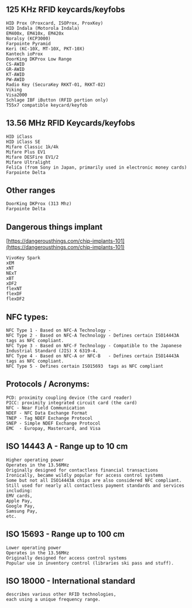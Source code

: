 ## 125 KHz RFID keycards/keyfobs
```
HID Prox (Proxcard, ISOProx, ProxKey)
HID Indala (Motorola Indala)
EM400x, EM410x, EM420x
Noralsy (KCP3000)
Farpointe Pyramid
Keri (KC-10X, MT-10X, PKT-10X)
Kantech ioProx
DoorKing DKProx Low Range
CS-AWID
GR-AWID
KT-AWID
PW-AWID
Radio Key (SecuraKey RKKT-01, RKKT-02)
Viking
Visa2000
Schlage IBF iButton (RFID portion only)
T55x7 compatible keycard/keyfob
```

## 13.56 MHz RFID Keycards/keyfobs  
```
HID iClass
HID iClass SE
Mifare Classic 1k/4k
Mifare Plus EV1
Mifare DESFire EV1/2
Mifare Ultralight
FeliCa (from Sony in Japan, primarily used in electronic money cards)
Farpointe Delta 
```

## Other ranges
```
DoorKing DKProx (313 Mhz)
Farpointe Delta
```

## Dangerous things implant
[https://dangerousthings.com/chip-implants-101](https://dangerousthings.com/chip-implants-101)  
```
VivoKey Spark
xEM
xNT
NExT
xBT
xDF2
flexNT
flexDF
flexDF2
```

## NFC types:
```
NFC Type 1 - Based on NFC-A Technology -
NFC Type 2 - Based on NFC-A Technology - Defines certain ISO14443A tags as NFC compliant.
NFC Type 3 - Based on NFC-F Technology - Compatible to the Japanese Industrial Standard (JIS) X 6319-4.
NFC Type 4 - Based on NFC-A or NFC-B   - Defines certain ISO14443A tags as NFC compliant.
NFC Type 5 - Defines certain ISO15693  tags as NFC compliant
```

## Protocols / Acronyms:
```
PCD: proximity coupling device (the card reader)
PICC: proximity integrated circuit card (the card)
NFC - Near Field Communication
NDEF - NFC Data Exchange Format 
TNEP - Tag NDEF Exchange Protocol 
SNEP - Simple NDEF Exchange Protocol 
EMC  - Europay, Mastercard, and Visa
```

## ISO 14443 A - Range up to 10 cm
```
Higher operating power
Operates in the 13.56MHz 
Originally designed for contactless financial transactions
Ironically, became wildly popular for access control systems
Some but not all ISO14443A chips are also considered NFC compliant.
Still used for nearly all contactless payment standards and services including:
EMV cards, 
Apple Pay, 
Google Pay, 
Samsung Pay, 
etc. 
```

## ISO 15693   - Range up to 100 cm
```
Lower operating power
Operates in the 13.56MHz 
Originally designed for access control systems
Popular use in inventory control (libraries ski pass and stuff). 
```

## ISO 18000   - International standard 
```
describes various other RFID technologies, 
each using a unique frequency range.
```
